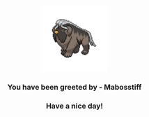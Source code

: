 <p align="center">
            <img src="https://raw.githubusercontent.com/PokeAPI/sprites/master/sprites/pokemon/943.png" width="150" height="150">
          </p>
          <h3 align="center">You have been greeted by - <b>Mabosstiff</b></h3>
          <h3 align="center">Have a nice day!</h3>
        